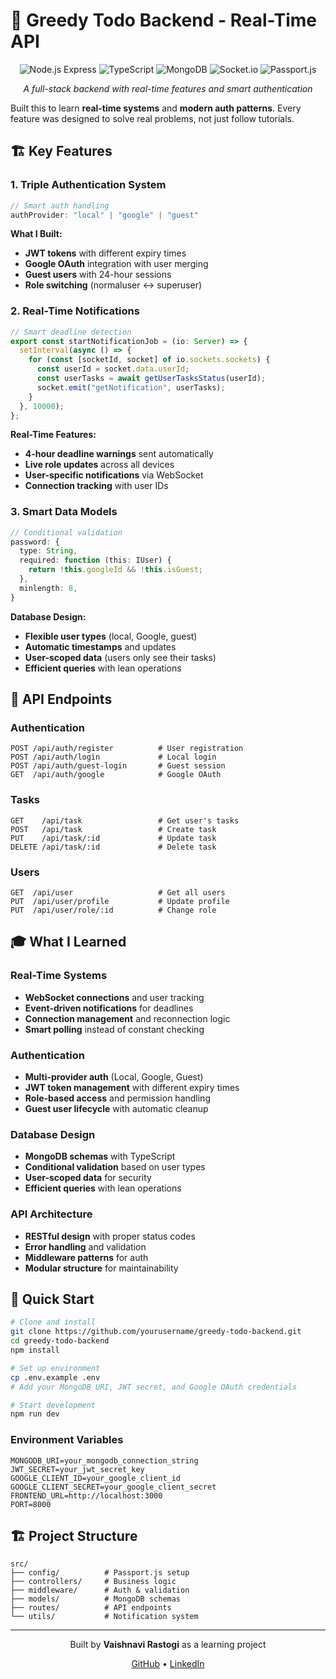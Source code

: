 # 🚀 Greedy Todo Backend - Real-Time API

<div align="center">
  <img src="https://img.shields.io/badge/Node.js-Express-green" alt="Node.js Express"/>
  <img src="https://img.shields.io/badge/TypeScript-5.9-blue" alt="TypeScript"/>
  <img src="https://img.shields.io/badge/MongoDB-8.18-green" alt="MongoDB"/>
  <img src="https://img.shields.io/badge/Socket.io-4.8-black" alt="Socket.io"/>
  <img src="https://img.shields.io/badge/Passport.js-Auth-red" alt="Passport.js"/>
</div>

<div align="center">
  <p><em>A full-stack backend with real-time features and smart authentication</em></p>
</div>

Built this to learn **real-time systems** and **modern auth patterns**. Every feature was designed to solve real problems, not just follow tutorials.

## 🏗️ **Key Features**

### **1. Triple Authentication System**
```typescript
// Smart auth handling
authProvider: "local" | "google" | "guest"
```

**What I Built:**
- **JWT tokens** with different expiry times
- **Google OAuth** integration with user merging
- **Guest users** with 24-hour sessions
- **Role switching** (normaluser ↔ superuser)

### **2. Real-Time Notifications**
```typescript
// Smart deadline detection
export const startNotificationJob = (io: Server) => {
  setInterval(async () => {
    for (const [socketId, socket] of io.sockets.sockets) {
      const userId = socket.data.userId;
      const userTasks = await getUserTasksStatus(userId);
      socket.emit("getNotification", userTasks);
    }
  }, 10000);
};
```

**Real-Time Features:**
- **4-hour deadline warnings** sent automatically
- **Live role updates** across all devices
- **User-specific notifications** via WebSocket
- **Connection tracking** with user IDs

### **3. Smart Data Models**
```typescript
// Conditional validation
password: {
  type: String,
  required: function (this: IUser) {
    return !this.googleId && !this.isGuest;
  },
  minlength: 8,
}
```

**Database Design:**
- **Flexible user types** (local, Google, guest)
- **Automatic timestamps** and updates
- **User-scoped data** (users only see their tasks)
- **Efficient queries** with lean operations

## 🚀 **API Endpoints**

### **Authentication**
```http
POST /api/auth/register          # User registration
POST /api/auth/login             # Local login
POST /api/auth/guest-login       # Guest session
GET  /api/auth/google            # Google OAuth
```

### **Tasks**
```http
GET    /api/task                 # Get user's tasks
POST   /api/task                 # Create task
PUT    /api/task/:id             # Update task
DELETE /api/task/:id             # Delete task
```

### **Users**
```http
GET  /api/user                   # Get all users
PUT  /api/user/profile           # Update profile
PUT  /api/user/role/:id          # Change role
```

## 🎓 **What I Learned**

### **Real-Time Systems**
- **WebSocket connections** and user tracking
- **Event-driven notifications** for deadlines
- **Connection management** and reconnection logic
- **Smart polling** instead of constant checking

### **Authentication**
- **Multi-provider auth** (Local, Google, Guest)
- **JWT token management** with different expiry times
- **Role-based access** and permission handling
- **Guest user lifecycle** with automatic cleanup

### **Database Design**
- **MongoDB schemas** with TypeScript
- **Conditional validation** based on user types
- **User-scoped data** for security
- **Efficient queries** with lean operations

### **API Architecture**
- **RESTful design** with proper status codes
- **Error handling** and validation
- **Middleware patterns** for auth
- **Modular structure** for maintainability

## 🚀 **Quick Start**

```bash
# Clone and install
git clone https://github.com/yourusername/greedy-todo-backend.git
cd greedy-todo-backend
npm install

# Set up environment
cp .env.example .env
# Add your MongoDB URI, JWT secret, and Google OAuth credentials

# Start development
npm run dev
```

### **Environment Variables**
```env
MONGODB_URI=your_mongodb_connection_string
JWT_SECRET=your_jwt_secret_key
GOOGLE_CLIENT_ID=your_google_client_id
GOOGLE_CLIENT_SECRET=your_google_client_secret
FRONTEND_URL=http://localhost:3000
PORT=8000
```

## 🏗️ **Project Structure**
```
src/
├── config/          # Passport.js setup
├── controllers/     # Business logic
├── middleware/      # Auth & validation
├── models/          # MongoDB schemas
├── routes/          # API endpoints
└── utils/           # Notification system
```

---

<div align="center">
  <p>Built by <strong>Vaishnavi Rastogi</strong> as a learning project</p>
  <p>
    <a href="https://github.com/iScreenager">GitHub</a> •
    <a href="https://linkedin.com/in/vaishnavi-rastogi-104501194">LinkedIn</a>
  </p>
</div>
